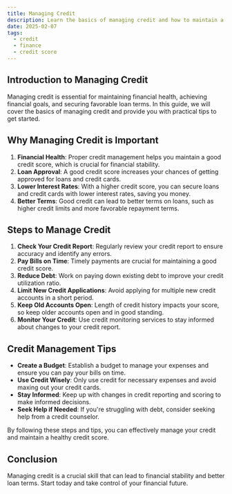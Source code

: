 ```yaml
---
title: Managing Credit
description: Learn the basics of managing credit and how to maintain a healthy credit score.
date: 2025-02-07
tags:
  - credit
  - finance
  - credit score
---
```


## Introduction to Managing Credit

Managing credit is essential for maintaining financial health, achieving financial goals, and securing favorable loan terms. In this guide, we will cover the basics of managing credit and provide you with practical tips to get started.

## Why Managing Credit is Important

1. **Financial Health**: Proper credit management helps you maintain a good credit score, which is crucial for financial stability.
2. **Loan Approval**: A good credit score increases your chances of getting approved for loans and credit cards.
3. **Lower Interest Rates**: With a higher credit score, you can secure loans and credit cards with lower interest rates, saving you money.
4. **Better Terms**: Good credit can lead to better terms on loans, such as higher credit limits and more favorable repayment terms.

## Steps to Manage Credit

1. **Check Your Credit Report**: Regularly review your credit report to ensure accuracy and identify any errors.
2. **Pay Bills on Time**: Timely payments are crucial for maintaining a good credit score.
3. **Reduce Debt**: Work on paying down existing debt to improve your credit utilization ratio.
4. **Limit New Credit Applications**: Avoid applying for multiple new credit accounts in a short period.
5. **Keep Old Accounts Open**: Length of credit history impacts your score, so keep older accounts open and in good standing.
6. **Monitor Your Credit**: Use credit monitoring services to stay informed about changes to your credit report.

## Credit Management Tips

- **Create a Budget**: Establish a budget to manage your expenses and ensure you can pay your bills on time.
- **Use Credit Wisely**: Only use credit for necessary expenses and avoid maxing out your credit cards.
- **Stay Informed**: Keep up with changes in credit reporting and scoring to make informed decisions.
- **Seek Help if Needed**: If you're struggling with debt, consider seeking help from a credit counselor.

By following these steps and tips, you can effectively manage your credit and maintain a healthy credit score.

## Conclusion

Managing credit is a crucial skill that can lead to financial stability and better loan terms. Start today and take control of your financial future.

